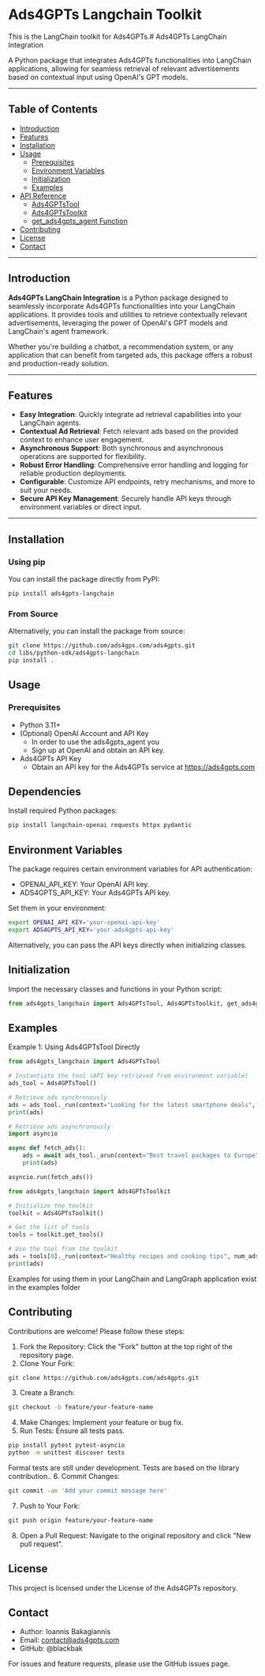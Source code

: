 # Ads4GPTs Langchain Toolkit

This is the LangChain toolkit for Ads4GPTs.# Ads4GPTs LangChain Integration

A Python package that integrates Ads4GPTs functionalities into LangChain applications, allowing for seamless retrieval of relevant advertisements based on contextual input using OpenAI's GPT models.

---

## Table of Contents

- [Introduction](#introduction)
- [Features](#features)
- [Installation](#installation)
- [Usage](#usage)
  - [Prerequisites](#prerequisites)
  - [Environment Variables](#environment-variables)
  - [Initialization](#initialization)
  - [Examples](#examples)
- [API Reference](#api-reference)
  - [Ads4GPTsTool](#ads4gptstool)
  - [Ads4GPTsToolkit](#ads4gptstoolkit)
  - [get_ads4gpts_agent Function](#get_ads4gpts_agent-function)
- [Contributing](#contributing)
- [License](#license)
- [Contact](#contact)

---

## Introduction

**Ads4GPTs LangChain Integration** is a Python package designed to seamlessly incorporate Ads4GPTs functionalities into your LangChain applications. It provides tools and utilities to retrieve contextually relevant advertisements, leveraging the power of OpenAI's GPT models and LangChain's agent framework.

Whether you're building a chatbot, a recommendation system, or any application that can benefit from targeted ads, this package offers a robust and production-ready solution.

---

## Features

- **Easy Integration**: Quickly integrate ad retrieval capabilities into your LangChain agents.
- **Contextual Ad Retrieval**: Fetch relevant ads based on the provided context to enhance user engagement.
- **Asynchronous Support**: Both synchronous and asynchronous operations are supported for flexibility.
- **Robust Error Handling**: Comprehensive error handling and logging for reliable production deployments.
- **Configurable**: Customize API endpoints, retry mechanisms, and more to suit your needs.
- **Secure API Key Management**: Securely handle API keys through environment variables or direct input.

---

## Installation

### Using pip

You can install the package directly from PyPI:

```bash
pip install ads4gpts-langchain
```

### From Source

Alternatively, you can install the package from source:

``` bash
git clone https://github.com/ads4gps.com/ads4gpts.git
cd libs/python-sdk/ads4gpts-langchain
pip install .
```
## Usage

### Prerequisites

- Python 3.11+
- (Optional) OpenAI Account and API Key
  - In order to use the ads4gpts_agent you 
  - Sign up at OpenAI and obtain an API key.
- Ads4GPTs API Key
  - Obtain an API key for the Ads4GPTs service at https://ads4gpts.com

## Dependencies

Install required Python packages:
```bash
pip install langchain-openai requests httpx pydantic
```

## Environment Variables

The package requires certain environment variables for API authentication:

- OPENAI_API_KEY: Your OpenAI API key.
- ADS4GPTS_API_KEY: Your Ads4GPTs API key.

Set them in your environment:
```bash
export OPENAI_API_KEY='your-openai-api-key'
export ADS4GPTS_API_KEY='your-ads4gpts-api-key'
```
Alternatively, you can pass the API keys directly when initializing classes.

## Initialization

Import the necessary classes and functions in your Python script:

```python
from ads4gpts_langchain import Ads4GPTsTool, Ads4GPTsToolkit, get_ads4gpts_agent
```

## Examples

Example 1: Using Ads4GPTsTool Directly

```python
from ads4gpts_langchain import Ads4GPTsTool

# Instantiate the tool (API key retrieved from environment variable)
ads_tool = Ads4GPTsTool()

# Retrieve ads synchronously
ads = ads_tool._run(context="Looking for the latest smartphone deals", num_ads=2)
print(ads)

# Retrieve ads asynchronously
import asyncio

async def fetch_ads():
    ads = await ads_tool._arun(context="Best travel packages to Europe", num_ads=3)
    print(ads)

asyncio.run(fetch_ads())

from ads4gpts_langchain import Ads4GPTsToolkit

# Initialize the toolkit
toolkit = Ads4GPTsToolkit()

# Get the list of tools
tools = toolkit.get_tools()

# Use the tool from the toolkit
ads = tools[0]._run(context="Healthy recipes and cooking tips", num_ads=1)
print(ads)
```

Examples for using them in your LangChain and LangGraph application exist in the examples folder

## Contributing

Contributions are welcome! Please follow these steps:
1. Fork the Repository: Click the "Fork" button at the top right of the repository page.
2. Clone Your Fork:
```bash
git clone https://github.com/ads4gpts.com/ads4gpts.git
```
3. Create a Branch:
``` bash
git checkout -b feature/your-feature-name
```
4. Make Changes: Implement your feature or bug fix.
5. Run Tests: Ensure all tests pass.
```bash
pip install pytest pytest-asyncio
python -m unittest discover tests
```
Formal tests are still under development. Tests are based on the library contribution..
6. Commit Changes:
```bash
git commit -am 'Add your commit message here'
```
7. Push to Your Fork:
```bash
git push origin feature/your-feature-name
```
8. Open a Pull Request: Navigate to the original repository and click "New pull request".

## License

This project is licensed under the License of the Ads4GPTs repository.

## Contact

- Author: Ioannis Bakagiannis
- Email: contact@ads4gpts.com
- GitHub: @blackbak

For issues and feature requests, please use the GitHub issues page.


